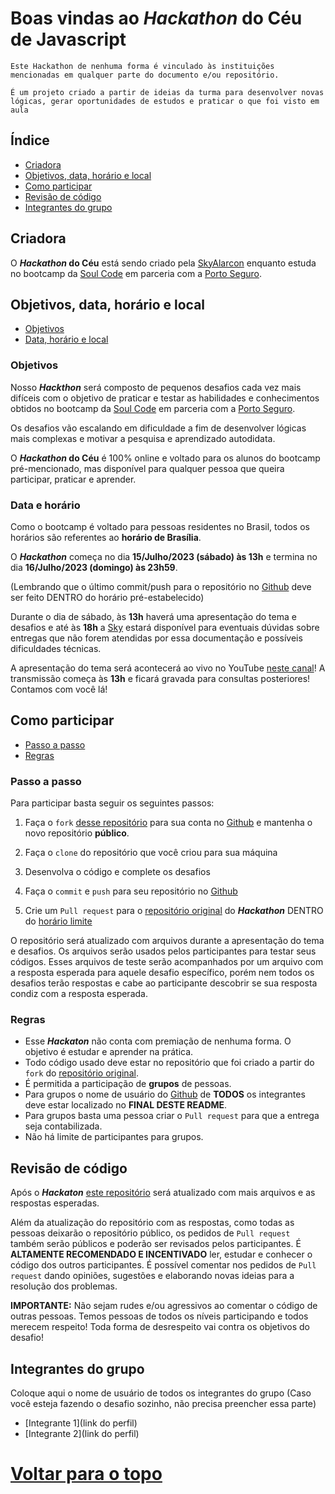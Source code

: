 # Boas vindas ao ***Hackathon* do Céu** de Javascript
`Este Hackathon de nenhuma forma é vinculado às instituições mencionadas em qualquer parte do documento e/ou repositório.`

`É um projeto criado a partir de ideias da turma para desenvolver novas lógicas, gerar oportunidades de estudos e praticar o que foi visto em aula`

## **Índice**
- [Criadora](#criadora)
- [Objetivos, data, horário e local](#objetivos-data-horário-e-local)
- [Como participar](#como-participar)
- [Revisão de código](#revisão-de-código)
- [Integrantes do grupo](#integrantes-do-grupo)


## **Criadora**
O ***Hackathon* do Céu** está sendo criado pela [SkyAlarcon](https://github.com/SkyAlarcon) enquanto estuda no bootcamp da [Soul Code](https://soulcode.com/) em parceria com a [Porto Seguro](https://www.portoseguro.com.br/).


## **Objetivos, data, horário e local**
- [Objetivos](#objetivos)
- [Data, horário e local](#data-e-horário-e-local)

### Objetivos
Nosso ***Hackthon*** será composto de pequenos desafios cada vez mais difíceis com o objetivo de praticar e testar as habilidades e conhecimentos obtidos no bootcamp da [Soul Code](https://soulcode.com/) em parceria com a [Porto Seguro](https://www.portoseguro.com.br/).

Os desafios vão escalando em dificuldade a fim de desenvolver lógicas mais complexas e motivar a pesquisa e aprendizado autodidata.

O ***Hackathon* do Céu** é 100% online e voltado para os alunos do bootcamp pré-mencionado, mas disponível para qualquer pessoa que queira participar, praticar e aprender.

### Data e horário
Como o bootcamp é voltado para pessoas residentes no Brasil, todos os horários são referentes ao **horário de Brasília**.

O ***Hackathon*** começa no dia **15/Julho/2023 (sábado) às 13h** e termina no dia **16/Julho/2023 (domingo) às 23h59**. 

(Lembrando que o último commit/push para o repositório no [Github](https://github.com/) deve ser feito DENTRO do horário pré-estabelecido)

Durante o dia de sábado, às **13h** haverá uma apresentação do tema e desafios e até às **18h** a [Sky](https://www.linkedin.com/in/skyalarcon/) estará disponível para eventuais dúvidas sobre entregas que não forem atendidas por essa documentação e possíveis dificuldades técnicas.

A apresentação do tema será acontecerá ao vivo no YouTube [neste canal](https://www.youtube.com/channel/UCqPTh7L3MRJM30Fzq7bqIFg)! A transmissão começa às **13h** e ficará gravada para consultas posteriores! Contamos com você lá!


## **Como participar**
- [Passo a passo](#passo-a-passo)
- [Regras](#regras)

### Passo a passo
Para participar basta seguir os seguintes passos:

1. Faça o `fork` [desse repositório](https://github.com/SkyAlarcon/Hackathon-do-Ceu--JavascriptSC) para sua conta no [Github](https://github.com/) e mantenha o novo repositório **público**.

2. Faça o `clone` do repositório que você criou para sua máquina

3. Desenvolva o código e complete os desafios

4. Faça o `commit` e `push` para seu repositório no [Github](https://github.com/)

5. Crie um `Pull request` para o [repositório original](https://github.com/SkyAlarcon/Hackathon-do-Ceu--JavascriptSC) do ***Hackathon*** DENTRO do [horário limite](#data-e-horário)

O repositório será atualizado com arquivos durante a apresentação do tema e desafios. Os arquivos serão usados pelos participantes para testar seus códigos. Esses arquivos de teste serão acompanhados por um arquivo com a resposta esperada para aquele desafio específico, porém nem todos os desafios terão respostas e cabe ao participante descobrir se sua resposta condiz com a resposta esperada.


### Regras
- Esse ***Hackaton*** não conta com premiação de nenhuma forma. O objetivo é estudar e aprender na prática.
- Todo código usado deve estar no repositório que foi criado a partir do `fork` do [repositório original](https://github.com/SkyAlarcon/Hackathon-do-Ceu--JavascriptSC).
- É permitida a participação de **grupos** de pessoas.
- Para grupos o nome de usuário do [Github](https://github.com/) de **TODOS** os integrantes deve estar localizado no **FINAL DESTE README**.
- Para grupos basta uma pessoa criar o `Pull request` para que a entrega seja contabilizada.
- Não há limite de participantes para grupos.

## **Revisão de código**
Após o ***Hackaton*** [este repositório](https://github.com/SkyAlarcon/Hackathon-do-Ceu--JavascriptSC) será atualizado com mais arquivos e as respostas esperadas.

Além da atualização do repositório com as respostas, como todas as pessoas deixarão o repositório público, os pedidos de `Pull request` também serão públicos e poderão ser revisados pelos participantes. É **ALTAMENTE RECOMENDADO E INCENTIVADO** ler, estudar e conhecer o código dos outros participantes. É possível comentar nos pedidos de `Pull request` dando opiniões, sugestões e elaborando novas ideias para a resolução dos problemas.

**IMPORTANTE:** Não sejam rudes e/ou agressivos ao comentar o código de outras pessoas. Temos pessoas de todos os níveis participando e todos merecem respeito! Toda forma de desrespeito vai contra os objetivos do desafio!

## **Integrantes do grupo**
Coloque aqui o nome de usuário de todos os integrantes do grupo (Caso você esteja fazendo o desafio sozinho, não precisa preencher essa parte)

- [Integrante 1](link do perfil)
- [Integrante 2](link do perfil)

# [Voltar para o topo](#)